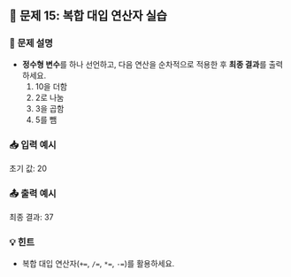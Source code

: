 ## 🔗 **문제 15: 복합 대입 연산자 실습**

### 📝 **문제 설명**
- **정수형 변수**를 하나 선언하고, 다음 연산을 순차적으로 적용한 후 **최종 결과**를 출력하세요.
    1. 10을 더함
    2. 2로 나눔
    3. 3을 곱함
    4. 5를 뺌

### 📥 **입력 예시**
초기 값: 20

### 📤 **출력 예시**
최종 결과: 37


### 💡 **힌트**
- 복합 대입 연산자(`+=`, `/=`, `*=`, `-=`)를 활용하세요.